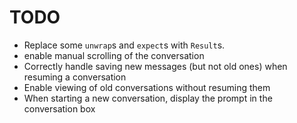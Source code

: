 # TODO

- Replace some `unwrap`s and `expect`s with `Result`s.
- enable manual scrolling of the conversation
- Correctly handle saving new messages (but not old ones) when resuming a conversation
- Enable viewing of old conversations without resuming them
- When starting a new conversation, display the prompt in the conversation box
